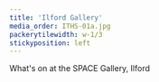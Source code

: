 ```yaml
---
title: 'Ilford Gallery'
media_order: ITHS-01a.jpg
packerytilewidth: w-1/3
stickyposition: left
---
```


What's on at the SPACE Gallery, Ilford